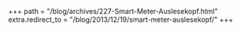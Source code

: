 +++
path = "/blog/archives/227-Smart-Meter-Auslesekopf.html"
extra.redirect_to = "/blog/2013/12/19/smart-meter-auslesekopf/"
+++
